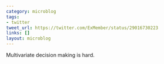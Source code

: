 ```yaml
---
category: microblog
tags:
- twitter
tweet_url: https://twitter.com/ExMember/status/29016730223
links: []
layout: microblog
---
```

Multivariate decision making is hard.
